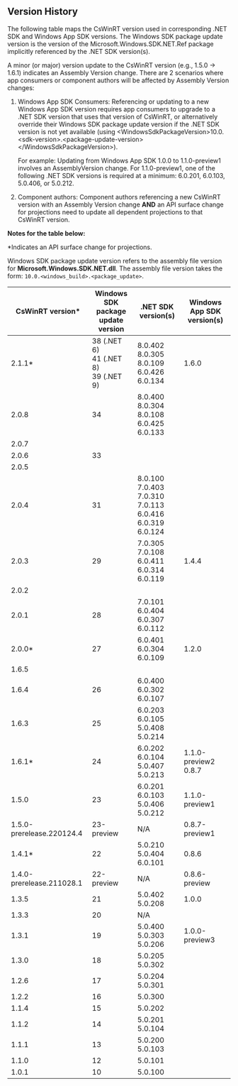## Version History

The following table maps the CsWinRT version used in corresponding .NET SDK and Windows App SDK versions. The Windows SDK package update version is the version of the Microsoft.Windows.SDK.NET.Ref package implicitly referenced by the .NET SDK version(s). 

A minor (or major) version update to the CsWinRT version (e.g., 1.5.0 -> 1.6.1) indicates an Assembly Version change. There are 2 scenarios where app consumers or component authors will be affected by Assembly Version changes: 

1. Windows App SDK Consumers: Referencing or updating to a new Windows App SDK version requires app consumers to upgrade to a .NET SDK version that uses that version of CsWinRT, or alternatively override their Windows SDK package update version if the .NET SDK version is not yet available (using \<WindowsSdkPackageVersion>10.0.\<sdk-version>.\<package-update-version>\</WindowsSdkPackageVersion>).

    For example: Updating from Windows App SDK 1.0.0 to 1.1.0-preview1 involves an AssemblyVersion change. For 1.1.0-preview1, one of the following .NET SDK versions is required at a minimum: 6.0.201, 6.0.103, 5.0.406, or 5.0.212.

2. Component authors: Component authors referencing a new CsWinRT version with an Assembly Version change **AND** an  API surface change for projections need to update all dependent projections to that CsWinRT version.

**Notes for the table below:**

\*Indicates an API surface change for projections.

Windows SDK package update version refers to the assembly file version for **Microsoft.Windows.SDK.NET.dll**. The assembly file version takes the form: `10.0.<windows_build>.<package_update>`.

| CsWinRT version* | Windows SDK <br> package update version | .NET SDK version(s) | Windows App SDK version(s) | 
|-|-|-|-|
| 2.1.1* | 38 (.NET 6) <br> 41 (.NET 8) <br> 39 (.NET 9) | 8.0.402 <br> 8.0.305 <br> 8.0.109 <br> 6.0.426 <br> 6.0.134 | 1.6.0 |
| 2.0.8 | 34 | 8.0.400 <br> 8.0.304 <br> 8.0.108 <br> 6.0.425 <br> 6.0.133 | |
| 2.0.7 |  | | |
| 2.0.6 | 33 | | |
| 2.0.5 |  | | |
| 2.0.4 | 31 | 8.0.100 <br> 7.0.403 <br> 7.0.310 <br> 7.0.113 <br> 6.0.416 <br> 6.0.319 <br> 6.0.124 | |
| 2.0.3 | 29 | 7.0.305 <br> 7.0.108 <br> 6.0.411 <br> 6.0.314 <br> 6.0.119 | 1.4.4 |
| 2.0.2 |  | | |
| 2.0.1 | 28 | 7.0.101 <br> 6.0.404 <br> 6.0.307 <br> 6.0.112 | |
| 2.0.0* | 27 | 6.0.401 <br> 6.0.304 <br> 6.0.109 | 1.2.0 |
| 1.6.5 |  | | |
| 1.6.4 | 26 | 6.0.400 <br> 6.0.302 <br> 6.0.107 | |
| 1.6.3 | 25 | 6.0.203 <br> 6.0.105 <br> 5.0.408 <br> 5.0.214 | |
| 1.6.1* | 24 | 6.0.202 <br> 6.0.104 <br> 5.0.407 <br> 5.0.213 | 1.1.0-preview2 <br> 0.8.7 |
| 1.5.0 | 23 | 6.0.201 <br> 6.0.103 <br> 5.0.406 <br> 5.0.212 | 1.1.0-preview1 <br> |
| 1.5.0-prerelease.220124.4 | 23-preview|  N/A | 0.8.7-preview1
| 1.4.1* | 22 | 5.0.210 <br> 5.0.404 <br> 6.0.101 | 0.8.6 |
| 1.4.0-prerelease.211028.1 | 22-preview | N/A | 0.8.6-preview
| 1.3.5 | 21 | 5.0.402 <br> 5.0.208 | 1.0.0 |
| 1.3.3 | 20 | N/A |  |
| 1.3.1 | 19 | 5.0.400 <br> 5.0.303 <br> 5.0.206 | 1.0.0-preview3 |
| 1.3.0 | 18 | 5.0.205 <br> 5.0.302 |  |
| 1.2.6 | 17 | 5.0.204 <br> 5.0.301 |  |
| 1.2.2 | 16 | 5.0.300 | |
| 1.1.4 | 15 | 5.0.202 | |
| 1.1.2 | 14 | 5.0.201 <br> 5.0.104 | |
| 1.1.1 | 13 | 5.0.200 <br> 5.0.103 | |
| 1.1.0 | 12 | 5.0.101 | |
| 1.0.1 | 10 | 5.0.100 | |
